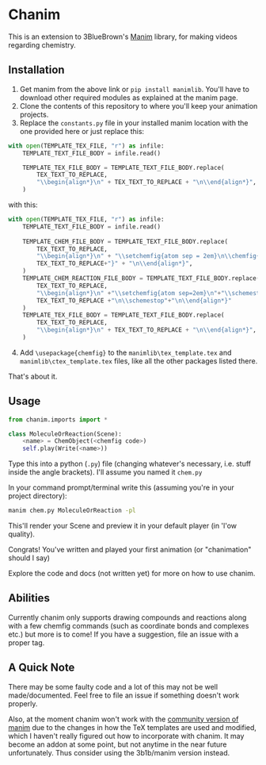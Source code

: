 # Chanim
This is an extension to 3BlueBrown's [Manim](https://www.github.com/3b1b/manim) library,
for making videos regarding chemistry.

## Installation
1. Get manim from the above link or `pip install manimlib`. You'll have to download other 
required modules as explained at the manim page.
2. Clone the contents of this repository to where you'll keep your animation projects.
3. Replace the `constants.py` file in your installed manim location with the one provided here
or just replace this:
```py
with open(TEMPLATE_TEX_FILE, "r") as infile:
    TEMPLATE_TEXT_FILE_BODY = infile.read()

    TEMPLATE_TEX_FILE_BODY = TEMPLATE_TEXT_FILE_BODY.replace(
        TEX_TEXT_TO_REPLACE,
        "\\begin{align*}\n" + TEX_TEXT_TO_REPLACE + "\n\\end{align*}",
    )
```
with this:
```py
with open(TEMPLATE_TEX_FILE, "r") as infile:
    TEMPLATE_TEXT_FILE_BODY = infile.read()
    
    TEMPLATE_CHEM_FILE_BODY = TEMPLATE_TEXT_FILE_BODY.replace(
        TEX_TEXT_TO_REPLACE,
        "\\begin{align*}\n" + "\\setchemfig{atom sep = 2em}\n\\chemfig{" +
        TEX_TEXT_TO_REPLACE+"}" + "\n\\end{align*}",
    )
    TEMPLATE_CHEM_REACTION_FILE_BODY = TEMPLATE_TEXT_FILE_BODY.replace(
        TEX_TEXT_TO_REPLACE,
        "\\begin{align*}\n" +"\\setchemfig{atom sep=2em}\n"+"\\schemestart\n"+
        TEX_TEXT_TO_REPLACE +"\n\\schemestop"+"\n\\end{align*}" 
    )
    TEMPLATE_TEX_FILE_BODY = TEMPLATE_TEXT_FILE_BODY.replace(
        TEX_TEXT_TO_REPLACE,
        "\\begin{align*}\n" + TEX_TEXT_TO_REPLACE + "\n\\end{align*}",
    )

```

4. Add `\usepackage{chemfig}` to the `manimlib\tex_template.tex` and `manimlib\ctex_template.tex`
files, like all the other packages listed there.

That's about it.

## Usage
```py
from chanim.imports import *

class MoleculeOrReaction(Scene):
    <name> = ChemObject(<chemfig code>)
    self.play(Write(<name>))
```

Type this into a python (`.py`) file (changing whatever's necessary, i.e. stuff inside the angle brackets). I'll assume you named it `chem.py`

In your command prompt/terminal write this (assuming you're in your project directory):

```sh
manim chem.py MoleculeOrReaction -pl
```
This'll render your Scene and preview it in your default player (in 'l'ow quality).

Congrats! You've written and played your first animation (or "chanimation" should I say)

Explore the code and docs (not written yet) for more on how to use chanim.

## Abilities
Currently chanim only supports drawing compounds and reactions along with a few chemfig commands (such as coordinate bonds and complexes etc.) but more is to come! If you have a suggestion, file an issue with a proper tag.

## A Quick Note
There may be some faulty code and a lot of this may not be well made/documented. Feel free to file an issue if something doesn't work properly.

Also, at the moment chanim won't work with the [community version of manim](https://github.com/ManimCommunity/manim) due to the changes in how the TeX templates are used and modified, which I haven't really figured out how to incorporate with chanim. It may become an addon at some point, but not anytime in the near future unfortunately. Thus consider using the 3b1b/manim version instead.
